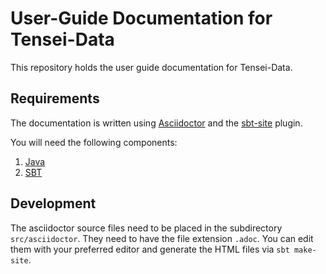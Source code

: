 # User-Guide Documentation for Tensei-Data

This repository holds the user guide documentation for Tensei-Data.

## Requirements

The documentation is written using 
[Asciidoctor](http://asciidoctor.org/) and the 
[sbt-site](https://github.com/sbt/sbt-site) plugin.

You will need the following components:

1. [Java](http://www.oracle.com/technetwork/java/index.html)
2. [SBT](http://www.scala-sbt.org/)

## Development

The asciidoctor source files need to be placed in the subdirectory
`src/asciidoctor`. They need to have the file extension `.adoc`. 
You can edit them with your preferred editor and generate the HTML
files via `sbt make-site`.

